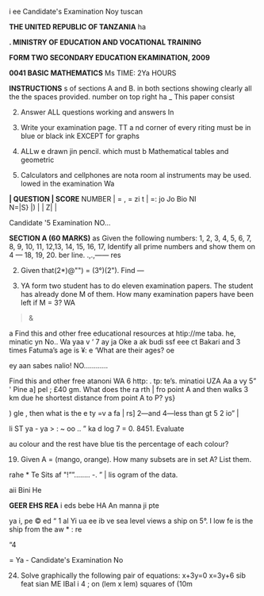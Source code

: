 i ee
Candidate's Examination Noy tuscan

**THE UNITED REPUBLIC OF TANZANIA**
ha

**. MINISTRY OF EDUCATION AND VOCATIONAL TRAINING**

**FORM TWO SECONDARY EDUCATION EKAMINATION, 2009**

**0041 BASIC MATHEMATICS**
Ms TIME: 2Ya HOURS

**INSTRUCTIONS**
s of sections A and B.
in both sections showing clearly all the the spaces provided.
number on top right ha
_ This paper consist

2. Answer ALL questions working and answers In

3. Write your examination page.
TT a nd corner of every riting must be in blue or black ink EXCEPT for graphs

4. ALLw e drawn jin pencil.
which must b
Mathematical tables and geometric

6. Calculators and cellphones are nota room al instruments may be used.
lowed in the examination
Wa

**| QUESTION | SCORE**
NUMBER |
= , = zi t
|
=:
jo Jo Bio NI
\
N\=|S}
|) |
|
Z|
|

Candidate '5 Examination NO...

**SECTION A (60 MARKS)**
as Given the following numbers:
1, 2, 3, 4, 5, 6, 7, 8, 9, 10, 11, 12,13, 14, 15, 16, 17,
Identify all prime numbers and show them on 4 —
18, 19, 20. 
ber line.
.,.,——
res

2. Given that(2*)@"") = (3°)(2"). Find —

3. YA form two student has to do eleven examination papers. The student has already done M of them. How many examination papers have been left if M = 3?
WA
> &

a
Find this and other free educational resources at htip://me taba. he,
minatic yn No..
Wa yaa v ‘
7 ay ja Oke a ak budi ssf eee ct
Bakari and 3 times Fatuma’s age is
¥: e ‘What are their ages?
oe

ey aan sabes nalio! NO............

Find this and other free atanoni WA 6 http: .
tp:
te’s. minatioi UZA Aa a vy 5”
' Pine a] pel ;
£40 gm. What does the ra rth | fro point A and then walks 3 km due he shortest distance from point A to P?
ys}

) gle , then what is the e ty
=v a fa | rs]
2—and 4—less than gt
5 2 io”
|

li ST
ya - ya > :
~ oo
.. ”
ka d log 7 = 0. 8451. Evaluate

au colour and the rest have blue tis the percentage of each colour?

19. Given A = (mango, orange). How many subsets are in set A? List them.

rahe *
Te
Sits af "!””........
-. ”
| lis ogram of the data.

aii
Bini He

**GEER EHS REA**
i eds bebe HA An manna ji pte

ya i,
pe © ed “
1 al Yi ua ee ib ve sea level views a ship on
5°. I low fe is the ship from the aw
*
: re
>
“4

= Ya - Candidate's Examination No

24. Solve graphically the following pair of equations:
x+3y=0
x=3y+6
sib feat sian ME IBaI
i
4
;
on
(lem x lem) squares of (10m